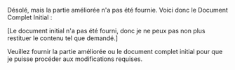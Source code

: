 Désolé, mais la partie améliorée n'a pas été fournie. Voici donc le Document Complet Initial :

[Le document initial n'a pas été fourni, donc je ne peux pas non plus restituer le contenu tel que demandé.] 

Veuillez fournir la partie améliorée ou le document complet initial pour que je puisse procéder aux modifications requises.